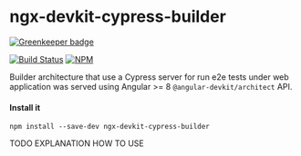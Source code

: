 # ngx-devkit-cypress-builder

[![Greenkeeper badge](https://badges.greenkeeper.io/ngChile/ngx-devkit-cypress-builder.svg)](https://greenkeeper.io/)

[circle-ci-image]: https://circleci.com/gh/ngChile/ngx-devkit-cypress-builder.svg?style=svg

[circle-ci-url]: https://circleci.com/gh/ngChile/ngx-devkit-cypress-builder

[npm-nodeico-image]: https://nodei.co/npm/ngx-devkit-cypress-builder.png?downloads=true&downloadRank=true&stars=true
[npm-nodeico-url]: https://nodei.co/npm/ngx-devkit-cypress-builder/


[![Build Status][circle-ci-image]][circle-ci-url] 
[![NPM][npm-nodeico-image]][npm-nodeico-url] 


Builder architecture that use a Cypress server for run e2e tests under web application was served using Angular >= 8 `@angular-devkit/architect` API.

#### Install it
```
npm install --save-dev ngx-devkit-cypress-builder
```

TODO EXPLANATION HOW TO USE
